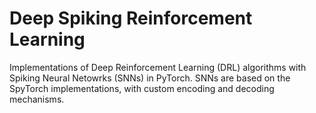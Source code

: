 # Deep Spiking Reinforcement Learning
Implementations of Deep Reinforcement Learning (DRL) algorithms with
Spiking Neural Netowrks (SNNs) in PyTorch. SNNs are based on the
SpyTorch implementations, with custom encoding and decoding mechanisms.

